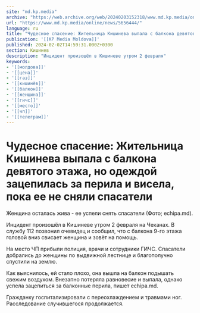 ```yaml
---
site: "md.kp.media"
archive: "https://web.archive.org/web/20240203152318/www.md.kp.media/online/news/5656444/"
url: "https://www.md.kp.media/online/news/5656444/"
language: ru
title: "Чудесное спасение: Жительница Кишинева выпала с балкона девятого этажа, но одеждой зацепилась за перила и висела, пока ее не сняли спасатели"
publication: '[[KP Media Moldova]]'
published: 2024-02-02T14:59:31.000Z+0300
section: Кишинев
description: "Инцидент произошёл в Кишиневе утром 2 февраля"
keywords:
- '[[молдова]]'
- '[[цена]]'
- '[[газ]]'
- '[[кишинёв]]'
- '[[балкон]]'
- '[[женщина]]'
- '[[гичс]]'
- '[[место]]'
- '[[чп]]'
- '[[телеграм]]'
---
```


# Чудесное спасение: Жительница Кишинева выпала с балкона девятого этажа, но одеждой зацепилась за перила и висела, пока ее не сняли спасатели

Женщина осталась жива - ее успели снять спасатели (Фото; echipa.md).

Инцидент произошёл в Кишиневе утром 2 февраля на Чеканах. В службу 112 позвонил очевидец и сообщил, что с балкона 9-го этажа головой вниз свисает женщина и зовёт на помощь.

На место ЧП прибыли полиция, врачи и сотрудники ГИЧС. Спасатели добрались до женщины по выдвижной лестнице и благополучно спустили на землю.

Как выяснилось, ей стало плохо, она вышла на балкон подышать свежим воздухом. Внезапно потеряла равновесие и выпала, однако успела зацепиться за балконные перила, пишет echipa.md.

Гражданку госпитализировали с переохлаждением и травмами ног. Расследование случившегося продолжается.